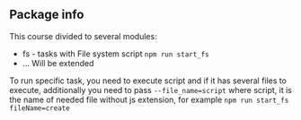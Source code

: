 ## Package info
This course divided to several modules:
* fs - tasks with File system script `npm run start_fs`
* ... Will be extended

To run specific task, you need to execute script and if it has several files to execute, additionally you need to pass `--file_name=script` where script, it is the name of needed file without js extension, for example `npm run start_fs fileName=create`
